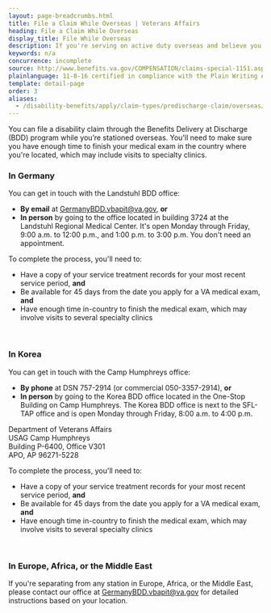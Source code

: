 ```yaml
---
layout: page-breadcrumbs.html
title: File a Claim While Overseas | Veterans Affairs 
heading: File a Claim While Overseas
display_title: File While Overseas
description: If you're serving on active duty overseas and believe you have a service-connected disability, find out how to file a pre-discharge claim. You can file through the Benefits Delivery at Discharge (BDD) program 80 to 90 days before discharge. This may help you get your benefits sooner.
keywords: n/a
concurrence: incomplete
source: http://www.benefits.va.gov/COMPENSATION/claims-special-1151.asp,http://www.benefits.va.gov/PREDISCHARGE/claims-pre-discharge-overseas-intake-sites.asp
plainlanguage: 11-8-16 certified in compliance with the Plain Writing Act
template: detail-page
order: 3
aliases:
  - /disability-benefits/apply/claim-types/predischarge-claim/overseas/
---
```


<div class="va-introtext">

You can file a disability claim through the Benefits Delivery at Discharge (BDD) program while you’re stationed overseas. You'll need to make sure you have enough time to finish your medical exam in the country where you're located, which may include visits to specialty clinics.


</div>

### In Germany
You can get in touch with the Landstuhl BDD office:
- **By email** at <a href="mailto:GermanyBDD.vbapit@va.gov">GermanyBDD.vbapit@va.gov</a>, **or**
- **In person** by going to the office located in building 3724 at the Landstuhl Regional Medical Center. It's open Monday through Friday, 9:00 a.m. to 12:00 p.m., and 1:00 p.m. to 3:00 p.m. You don't need an appointment.

To complete the process, you'll need to:
- Have a copy of your service treatment records for your most recent service period, **and**
- Be available for 45 days from the date you apply for a VA medical exam, **and**
- Have enough time in-country to finish the medical exam, which may involve visits to several specialty clinics

<br>

<spand id="stationed-korea">

### In Korea
You can get in touch with the Camp Humphreys office:
- **By phone** at DSN 757-2914 (or commercial 050-3357-2914), **or**
- **In person** by going to the Korea BDD office located in the One-Stop Building on Camp Humphreys. The Korea BDD office is next to the SFL-TAP office and is open Monday through Friday, 8:00 a.m. to 4:00 p.m.

<p class="va-address-block">
Department of Veterans Affairs<br>
USAG Camp Humphreys <br>
Building P-6400, Office V301 <br>
APO, AP 96271-5228
</p>

To complete the process, you'll need to:
- Have a copy of your service treatment records for your most recent service period, **and**
- Be available for 45 days from the date you apply for a VA medical exam, **and**
- Have enough time in-country to finish the medical exam, which may involve visits to several specialty clinics

<br>

<spand id="stationed-emea">

### In Europe, Africa, or the Middle East
If you're separating from any station in Europe, Africa, or the Middle East, please contact our office at <a href="mailto:GermanyBDD.vbapit@va.gov">GermanyBDD.vbapit@va.gov</a> for detailed instructions based on your location.

